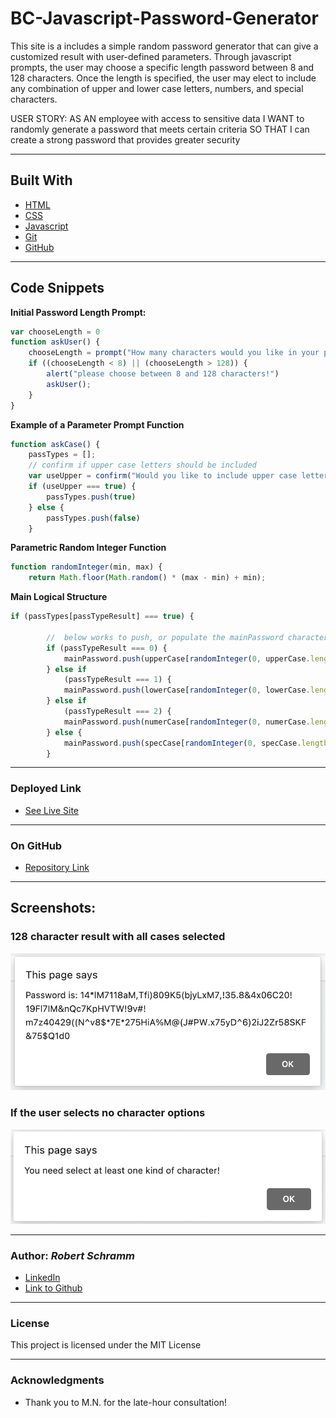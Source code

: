 # BC-Javascript-Password-Generator

This site is a includes a simple random password generator that can give a customized result with user-defined parameters.  Through javascript prompts, the user may choose a specific length password between 8 and 128 characters. Once the length is specified, the user may elect to include any combination of upper and lower case letters, numbers, and special characters.

USER STORY:
AS AN employee with access to sensitive data
I WANT to randomly generate a password that meets certain criteria
SO THAT I can create a strong password that provides greater security

---------
## Built With

* [HTML](https://developer.mozilla.org/en-US/docs/Web/HTML)
* [CSS](https://developer.mozilla.org/en-US/docs/Web/CSS)
* [Javascript](https://developer.mozilla.org/en-US/docs/Web/JavaScript)
* [Git](https://git-scm.com/)
* [GitHub](https://github.com/)

-----
## Code Snippets

**Initial Password Length Prompt:**
```js
var chooseLength = 0
function askUser() {
    chooseLength = prompt("How many characters would you like in your password? Choose from 8 to 128");
    if ((chooseLength < 8) || (chooseLength > 128)) {
        alert("please choose between 8 and 128 characters!")
        askUser();
    }
}                      
```

**Example of a Parameter Prompt Function**
```js
function askCase() {
    passTypes = [];
    // confirm if upper case letters should be included
    var useUpper = confirm("Would you like to include upper case letters?")
    if (useUpper === true) {
        passTypes.push(true)
    } else {
        passTypes.push(false)
    }
```

**Parametric Random Integer Function**
```js
function randomInteger(min, max) {
    return Math.floor(Math.random() * (max - min) + min);
```

**Main Logical Structure**
```js
if (passTypes[passTypeResult] === true) {

        //  below works to push, or populate the mainPassword character array
        if (passTypeResult === 0) {
            mainPassword.push(upperCase[randomInteger(0, upperCase.length)])
        } else if
            (passTypeResult === 1) {
            mainPassword.push(lowerCase[randomInteger(0, lowerCase.length)])
        } else if
            (passTypeResult === 2) {
            mainPassword.push(numerCase[randomInteger(0, numerCase.length)])
        } else {
            mainPassword.push(specCase[randomInteger(0, specCase.length)])
        }
```
---
### Deployed Link

* [See Live Site](https://rbrtpublic1.github.io/Responsive-design/)
---
### On GitHub

* [Repository Link](https://github.com/rbrtpublic1/Responsive-design)

---
## Screenshots:

### 128 character result with all cases selected
![128 character result all cases](./Assets/128-char-pass.png)
### If the user selects no character options
![400px](./Assets/case-error-correct.png)


---
### Author: *Robert Schramm*
- [LinkedIn](https://www.linkedin.com/in/robertwschramm/)
- [Link to Github](https://github.com/rbrtpublic1)
---
### License
This project is licensed under the MIT License

---

### Acknowledgments

* Thank you to M.N. for the late-hour consultation!
